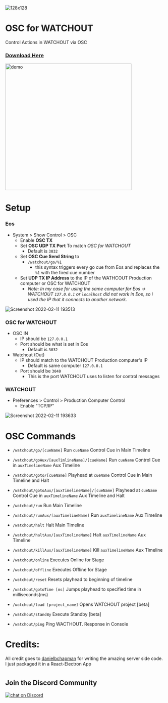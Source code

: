 ![128x128](https://user-images.githubusercontent.com/70780576/153570079-4d8bb354-9993-4eea-ab89-b1d3f2bc3f8c.png)
# OSC for WATCHOUT
Control Actions in WATCHOUT via OSC
### [Download Here](https://github.com/jshea2/OSC-for-WATCHOUT/releases)

<img src="https://user-images.githubusercontent.com/70780576/153570422-1d8da18f-948e-4256-97fa-0d840572951e.png" alt="demo" width="400"/>

# Setup

### Eos

- System > Show Control > OSC
    - Enable **OSC TX**
    - Set **OSC UDP TX Port** To match *OSC for WATCHOUT*
        - Default is `3032`
    - Set **OSC Cue Send String** to 
        - `/watchout/go/%1`
          - this syntax triggers every go cue from Eos and replaces the `%1` with the fired cue number
    - Set **UDP TX IP Address** to the IP of the WATHCOUT Production computer or OSC for WATCHOUT
        - *Note: In my case for using the same computer for Eos -> WATCHOUT `127.0.0.1` or `localhost` did not work in Eos, so i used the IP that it connects to another network.*


![Screenshot 2022-02-11 193513](https://user-images.githubusercontent.com/70780576/153695773-377dbc16-1ba9-440b-a713-7f341e2e1568.png)


### OSC for WATCHOUT

- OSC IN
   - IP should be `127.0.0.1`
   - Port should be what is set in Eos
      - Default is `3032`
 - Watchout (Out)
   - IP should match to the WATCHOUT Production computer's IP
        - Default is same computer `127.0.0.1`
   - Port should be `3040`
      - This is the port WATCHOUT uses to listen for control messages

### WATCHOUT

- Preferences > Control > Production Computer Control
    - Enable "TCP/IP"


![Screenshot 2022-02-11 193633](https://user-images.githubusercontent.com/70780576/153695791-cbbbc9c4-ec8a-4d2c-ac8a-2dde4b505ccf.png)


# OSC Commands

- `/watchout/go/[cueName]` Run `cueName` Control Cue in Main Timeline

- `/watchout/goAux/[auxTimlineName]/[cueName]` Run `cueName` Control Cue in `auxTimelineName` Aux Timeline

- `/watchout/goto/[cueName]`  Playhead at `cueName` Control Cue in Main Timeline and Halt

- `/watchout/gotoAux/[auxTimelineName]/[cueName]` Playhead at `cueName` Control Cue in `auxTimelineName` Aux Timeline and Halt

- `/watchout/run` Run Main Timeline

- `/watchout/runAux/[auxTimelineName]` Run `auxTimelineName` Aux Timeline

- `/watchout/halt` Halt Main Timeline

- `/watchout/haltAux/[auxTimelineName]` Halt `auxTimelineName` Aux Timeline

- `/watchout/killAux/[auxTimelineName]` Kill `auxTimelineName` Aux Timeline

- `/watchout/online` Executes Online for Stage

- `/watchout/offline` Executes Offline for Stage

- `/watchout/reset` Resets playhead to beginning of timeline

- `/watchout/gotoTime [ms]` Jumps playhead to specified time in milliseconds(ms)

- `/watchout/load [project_name]` Opens WATCHOUT project  [beta]

- `/watchout/standBy` Execute Standby   [beta]

- `/watchout/ping` Ping WACTHOUT. Response in Console


# Credits:
All credit goes to [danielbchapman](https://github.com/danielbchapman/osc-watchout) for writing the amazing server side code. I just packaged it in a React-Electron App

#
## Join the Discord Community

<a href="https://discord.gg/FJ79AKPgSk">
        <img src="https://img.shields.io/discord/308323056592486420?logo=discord"
            alt="chat on Discord"></a>
